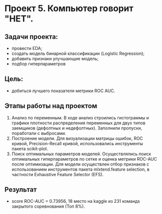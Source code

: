 # Проект 5. Компьютер говорит "НЕТ".

## Задачи проекта:
 - провести EDA;
 - создать модель бинарной классификации (Logistic Regression);
 - добавить признаки улучшающие модель;
 - подбор гиперпараметров

## Цель:
 - добиться лучшего показателя метрики ROC AUC.

## Этапы работы над проектом
 1. Анализ по переменным.
В ходе анализ строились гистограммы и графики плотности распределения переменных для двух типов заемщиков (дефолтных и недефолтных). Заполнили пропуски, поработали с выбросами.
 2. Построение модели.
Для визуализации матрицы ошибок, ROC кривой, Precision-Recall кривой, использовались инструменты пакета scikit-plot.
 3. Поиск оптимальных параметров моделей.
Осуществлялись поиск оптимальных гиперпараметров по сетке и оценка метрики ROC-AUC после оптимизации.
Для модели осуществлен отбор признаков с использованием инструментов пакета mlxtend.feature selection, в частности Exhaustive Feature Selector (EFS).

## Результат
 - score ROC-AUC = 0.73956, 18 место на kaggle из 231 командs закрытого соревнования (Топ 8%).
